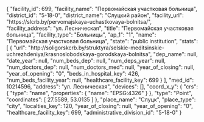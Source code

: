 {
    "facility_id": 699,
    "facility_name": "Первомайская участковая больница",
    "district_id": "5-18-0",
    "district_name": "Слуцкий район",
    "facility_url": "https:\/\/slcrb.by\/pervomajskaya-uchastkovaya-bolnitsa\/",
    "facility_address": "ул. Лесническая",
    "title": "Первомайская участковая больница",
    "facility_type": "Больницы",
    "ap_1": "1",
    "name": "Первомайская участковая больница",
    "state": "public institution",
    "stats": [
        {
            "url": "http:\/\/soligorskcrb.by\/struktyra\/selskie-meditsinskie-uchrezhdeniya\/krasnoslobodskaya-gorodskaya-bolnitsa",
            "dep_name": null,
            "date_year": null,
            "num_beds_dep": null,
            "num_deps_year": null,
            "num_doctors_dep": null,
            "num_doctors_med": null,
            "year_of_closing": null,
            "year_of_opening": "0",
            "beds_in_hospital_key": 426,
            "num_beds_facility_year": null,
            "healthcare_facility_key": 699
        }
    ],
    "med_id": 10214596,
    "address": "ул. Лесническая",
    "devices": [],
    "coord_x_y": {
        "crs": {
            "type": "name",
            "properties": {
                "name": "EPSG:4326"
            }
        },
        "type": "Point",
        "coordinates": [
            27.5589,
            53.0135
        ]
    },
    "place_name": "Слуцк",
    "place_type": "city",
    "localties_key": 120,
    "year_of_closing": null,
    "year_of_opening": "0",
    "healthcare_facility_key": 699,
    "administrative_division_id": "5-18-0"
}